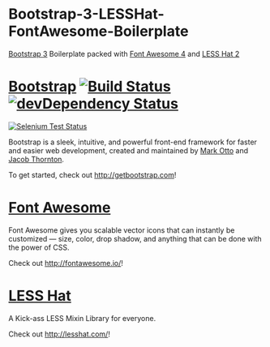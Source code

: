 Bootstrap-3-LESSHat-FontAwesome-Boilerplate
===========================================

[Bootstrap 3](http://getbootstrap.com) Boilerplate packed with [Font Awesome 4](http://fontawesome.io/) and [LESS Hat 2](http://lesshat.com/)

# [Bootstrap](http://getbootstrap.com) [![Build Status](https://secure.travis-ci.org/twbs/bootstrap.png)](http://travis-ci.org/twbs/bootstrap) [![devDependency Status](https://david-dm.org/twbs/bootstrap/dev-status.png)](https://david-dm.org/twbs/bootstrap#info=devDependencies)
[![Selenium Test Status](https://saucelabs.com/browser-matrix/bootstrap.svg)](https://saucelabs.com/u/bootstrap)

Bootstrap is a sleek, intuitive, and powerful front-end framework for faster and easier web development, created and maintained by [Mark Otto](http://twitter.com/mdo) and [Jacob Thornton](http://twitter.com/fat).

To get started, check out <http://getbootstrap.com>!

# [Font Awesome](http://fontawesome.io/)

Font Awesome gives you scalable vector icons that can instantly be customized — size, color, drop shadow, and anything that can be done with the power of CSS.

Check out <http://fontawesome.io/>!

# [LESS Hat](http://lesshat.com/)

A Kick-ass LESS Mixin Library for everyone.

Check out <http://lesshat.com/>!

